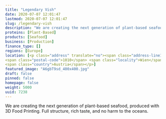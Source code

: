 ```yaml
---
title: "Legendary Vish"
date: 2020-07-07 12:01:47
lastmod: 2020-07-07 12:01:47
slug: /legendary-vish
description: "We are creating the next generation of plant-based seafood, produced with 3D Food Printing. Full structure, rich taste, and no harm to the oceans."
proteins: [Plant-Based]
products: [Seafood]
business: [Production]
finance_type: []
regions: [Europe]
location: [<p class="address" translate="no"><span class="address-line1">Stephansplatz</span><br>
<span class="postal-code">1010</span> <span class="locality">Wien</span><br>
<span class="country">Austria</span></p>]
featured_image: "A6gbT9sd_400x400.jpg"
draft: false
pinned: false
homepage: false
weight: 5000
uuid: 7238
---
```

<p>We are creating the next generation of plant-based seafood, produced with 3D Food Printing. Full structure, rich taste, and no harm to the oceans.</p>
